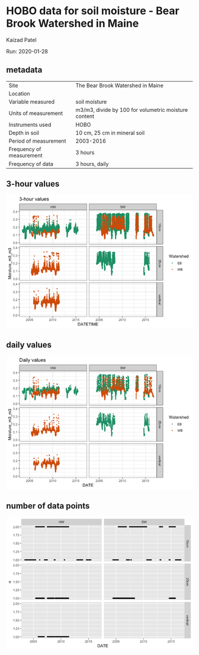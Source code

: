 HOBO data for soil moisture - Bear Brook Watershed in Maine
================
Kaizad Patel

Run:
2020-01-28

## metadata

|                          |                                                      |
| ------------------------ | ---------------------------------------------------- |
| Site                     | The Bear Brook Watershed in Maine                    |
| Location                 |                                                      |
| Variable measured        | soil moisture                                        |
| Units of measurement     | m3/m3, divide by 100 for volumetric moisture content |
| Instruments used         | HOBO                                                 |
| Depth in soil            | 10 cm, 25 cm in mineral soil                         |
| Period of measurement    | 2003-2016                                            |
| Frequency of measurement | 3 hours                                              |
| Frequency of data        | 3 hours, daily                                       |

## 3-hour values

![](README_files/figure-gfm/unnamed-chunk-1-1.png)<!-- -->

## daily values

![](README_files/figure-gfm/unnamed-chunk-2-1.png)<!-- -->

## number of data points

![](README_files/figure-gfm/unnamed-chunk-3-1.png)<!-- -->
